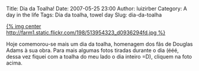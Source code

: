 Title: Dia da Toalha!
Date: 2007-05-25 23:00
Author: luizirber
Category: A day in the life
Tags: Dia da toalha, towel day
Slug: dia-da-toalha

[{% img center http://farm1.static.flickr.com/198/513954323_d0936294fd.jpg %}][1]

Hoje comemorou-se mais um dia da toalha, homenagem dos fãs de Douglas
Adams à sua obra. Para mais algumas fotos tiradas durante o dia (ééé,
dessa vez fiquei com a toalha do meu lado o dia inteiro =D), cliquem na
foto acima.

  [1]: http://www.flickr.com/photos/luizirber/sets/72157600266409006/detail/
